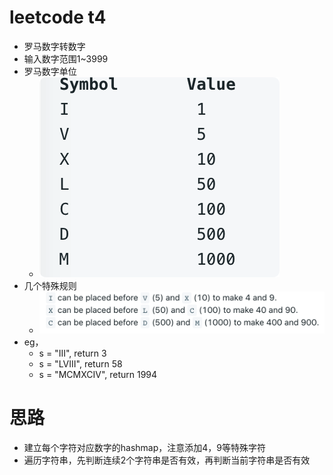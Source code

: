 # leetcode t4
- 罗马数字转数字
- 输入数字范围1~3999
- 罗马数字单位
    - ![](./imgs/1.png)
- 几个特殊规则
    - ![](./imgs/2.png)
- eg， 
    - s = "III", return 3
    - s = "LVIII", return 58 
    - s = "MCMXCIV", return 1994
    
        
# 思路
- 建立每个字符对应数字的hashmap，注意添加4，9等特殊字符
- 遍历字符串，先判断连续2个字符串是否有效，再判断当前字符串是否有效


